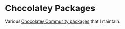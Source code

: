 # Chocolatey Packages

Various [Chocolatey Community packages](https://community.chocolatey.org/packages) that I maintain.
